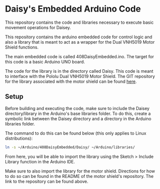 # Daisy's Embedded Arduino Code
This repository contains the code and libraries necessary to execute basic movement operations for Daisey.

This repository contains the arduino embedded code for control logic and also a library that is meant to act as a wrapper for the Dual VNH5019 Motor Shield functions.

The main embedded code is called 408DaisyEmbedded.ino. The target for this code is a basic Arduino UNO board.

The code for the library is in the directory called Daisy. This code is meant to interface with the Pololu Dual VNH5019 Motor Shield. The GIT repository for the library associated with the motor shield can be found [here](https://github.com/pololu/dual-vnh5019-motor-shield).

## Setup
Before building and executing the code, make sure to include the Daisey directory/library in the Arduino's base libraries folder. To do this, create a symbolic link between the Daisey directory and a directory in the Arduino libraries folder. 

The command to do this can be found below (this only applies to Linux distributions):
```bash
ln -s ~/Arduino/408DaisyEmbedded/Daisy/ ~/Arduino/libraries/
```
From here, you will be able to import the library using the Sketch > Include Library function in the Arduino IDE.

Make sure to also import the library for the motor shield. Directions for how to do so can be found in the README of the motor shield's repository. The link to the repository can be found above.
